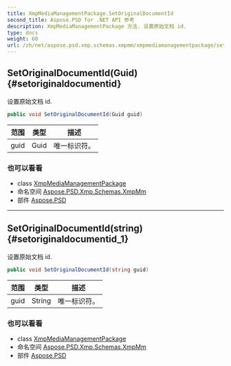 ```yaml
---
title: XmpMediaManagementPackage.SetOriginalDocumentId
second_title: Aspose.PSD for .NET API 参考
description: XmpMediaManagementPackage 方法. 设置原始文档 id.
type: docs
weight: 60
url: /zh/net/aspose.psd.xmp.schemas.xmpmm/xmpmediamanagementpackage/setoriginaldocumentid/
---
```

## SetOriginalDocumentId(Guid) {#setoriginaldocumentid}

设置原始文档 id.

```csharp
public void SetOriginalDocumentId(Guid guid)
```

| 范围 | 类型 | 描述 |
| --- | --- | --- |
| guid | Guid | 唯一标识符。 |

### 也可以看看

* class [XmpMediaManagementPackage](../)
* 命名空间 [Aspose.PSD.Xmp.Schemas.XmpMm](../../xmpmediamanagementpackage/)
* 部件 [Aspose.PSD](../../../)

---

## SetOriginalDocumentId(string) {#setoriginaldocumentid_1}

设置原始文档 id.

```csharp
public void SetOriginalDocumentId(string guid)
```

| 范围 | 类型 | 描述 |
| --- | --- | --- |
| guid | String | 唯一标识符。 |

### 也可以看看

* class [XmpMediaManagementPackage](../)
* 命名空间 [Aspose.PSD.Xmp.Schemas.XmpMm](../../xmpmediamanagementpackage/)
* 部件 [Aspose.PSD](../../../)


